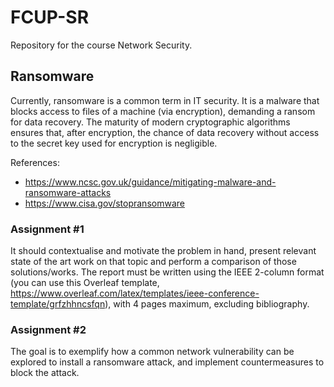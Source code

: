 # FCUP-SR
 Repository for the course Network Security.

## Ransomware

Currently, ransomware is a common term in IT security. It is a malware that blocks access to files of a machine (via encryption), demanding a ransom for data recovery. The maturity of modern cryptographic algorithms ensures that, after encryption, the chance of data recovery without access to the secret key used for encryption is negligible. 

References:
- https://www.ncsc.gov.uk/guidance/mitigating-malware-and-ransomware-attacks
- https://www.cisa.gov/stopransomware

### Assignment #1

It should contextualise and motivate the problem in hand, present relevant state of the art work on that topic and perform a comparison of those  solutions/works.
The report must be written using the IEEE 2-column format (you can use this Overleaf template, https://www.overleaf.com/latex/templates/ieee-conference-template/grfzhhncsfqn), with 4 pages maximum, excluding bibliography.

### Assignment #2

The goal is to exemplify how a common network vulnerability can be explored to install a ransomware attack, and implement countermeasures to block the attack.
